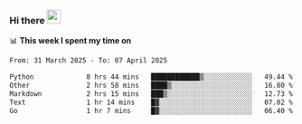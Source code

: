 ### Hi there <a href="https://www.gautamkrishnar.com/"><img src="https://media.giphy.com/media/hvRJCLFzcasrR4ia7z/giphy.gif" width="25px"></a>

📊 **This week I spent my time on**

<!--START_SECTION:waka-->

```txt
From: 31 March 2025 - To: 07 April 2025

Python             8 hrs 44 mins   ████████████▒░░░░░░░░░░░░   49.44 %
Other              2 hrs 58 mins   ████▒░░░░░░░░░░░░░░░░░░░░   16.80 %
Markdown           2 hrs 15 mins   ███▒░░░░░░░░░░░░░░░░░░░░░   12.73 %
Text               1 hr 14 mins    █▓░░░░░░░░░░░░░░░░░░░░░░░   07.02 %
Go                 1 hr 7 mins     █▓░░░░░░░░░░░░░░░░░░░░░░░   06.40 %
```

<!--END_SECTION:waka-->
